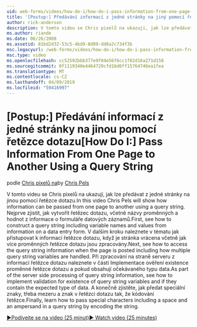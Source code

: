 ```yaml
---
uid: web-forms/videos/how-do-i/how-do-i-pass-information-from-one-page-to-another-using-a-query-string
title: '[Postup:] Předávání informací z jedné stránky na jiný pomocí řetězce dotazu | Dokumentace Microsoftu'
author: rick-anderson
description: V tomto videu se Chris pixelů na ukazují, jak lze předávat z jedné stránky na jinou pomocí řetězce dotazu. Nejprve zjistíte, jak vytvořit řetězec dotazu...
ms.author: riande
ms.date: 06/26/2008
ms.assetid: 81bd2d32-53c5-4bd9-8d09-dd8a2c734f3b
msc.legacyurl: /web-forms/videos/how-do-i/how-do-i-pass-information-from-one-page-to-another-using-a-query-string
msc.type: video
ms.openlocfilehash: cc52592bbb377e9f04e56f6cc1f02d16a271d158
ms.sourcegitcommit: 0f1119340e4464720cfd16d0ff15764746ea1fea
ms.translationtype: MT
ms.contentlocale: cs-CZ
ms.lasthandoff: 04/09/2019
ms.locfileid: "59416997"
---
```

# <a name="how-do-i-pass-information-from-one-page-to-another-using-a-query-string"></a><span data-ttu-id="96dca-104">[Postup:] Předávání informací z jedné stránky na jinou pomocí řetězce dotazu</span><span class="sxs-lookup"><span data-stu-id="96dca-104">[How Do I:] Pass Information From One Page to Another Using a Query String</span></span>

<span data-ttu-id="96dca-105">podle [Chris pixelů na](https://twitter.com/chrispels)</span><span class="sxs-lookup"><span data-stu-id="96dca-105">by [Chris Pels](https://twitter.com/chrispels)</span></span>

<span data-ttu-id="96dca-106">V tomto videu se Chris pixelů na ukazují, jak lze předávat z jedné stránky na jinou pomocí řetězce dotazu.</span><span class="sxs-lookup"><span data-stu-id="96dca-106">In this video Chris Pels will show how information can be passed from one page to another using a query string.</span></span> <span data-ttu-id="96dca-107">Nejprve zjistit, jak vytvořit řetězec dotazu, včetně názvy proměnných a hodnot z informace o formuláře datových záznamů.</span><span class="sxs-lookup"><span data-stu-id="96dca-107">First, see how to construct a query string including variable names and values from information on a data entry form.</span></span> <span data-ttu-id="96dca-108">V dalším kroku naleznete v tématu jak přistupovat k informací řetězce dotazu, když je stránka vrácena včetně jak více proměnných řetězce dotazu jsou zpracovány.</span><span class="sxs-lookup"><span data-stu-id="96dca-108">Next, see how to access the query string information when the page is posted including how multiple query string variables are handled.</span></span> <span data-ttu-id="96dca-109">Při zpracování na straně serveru z informací řetězce dotazu naleznete v části Implementace ověření existence proměnné řetězce dotazu a pokud obsahují očekávaného typu data.</span><span class="sxs-lookup"><span data-stu-id="96dca-109">As part of the server side processing of query string information, see how to implement validation for existence of query string variables and if they contain the expected type of data.</span></span> <span data-ttu-id="96dca-110">A konečně zjistěte, jak předat speciální znaky, třeba mezeru a znak v řetězci dotazu tak, že kódování řetězce.</span><span class="sxs-lookup"><span data-stu-id="96dca-110">Finally, learn how to pass special characters including a space and an ampersand in a query string by encoding the string.</span></span>

[<span data-ttu-id="96dca-111">&#9654;Podívejte se na video (25 minut)</span><span class="sxs-lookup"><span data-stu-id="96dca-111">&#9654; Watch video (25 minutes)</span></span>](https://channel9.msdn.com/Blogs/ASP-NET-Site-Videos/how-do-i-pass-information-from-one-page-to-another-using-a-query-string)

